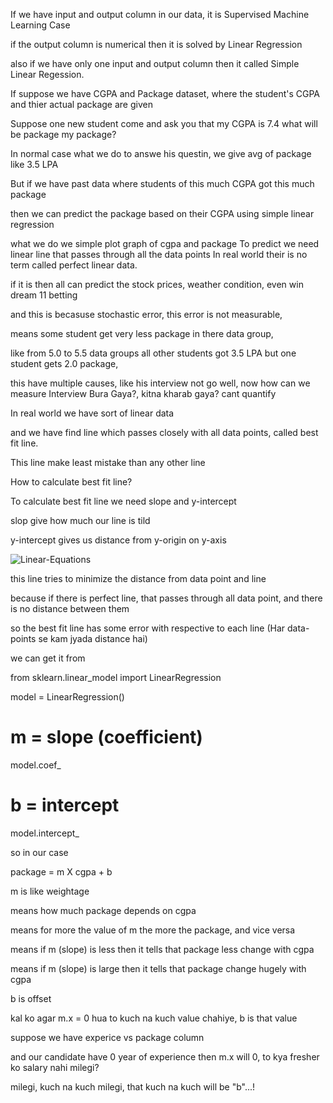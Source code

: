 If we have input and output column in our data, it is Supervised Machine Learning Case

if the output column is numerical then it is solved by Linear Regression

also if we have only one input and output column then it called Simple Linear Regession.

If suppose we have CGPA and Package dataset, where the student's CGPA and thier actual package are given

Suppose one new student come and ask you that my CGPA is 7.4 what will be package my package?

In normal case what we do to answe his questin, we give avg of package like 3.5 LPA

But if we have past data where students of this much CGPA got this much package

then we can predict the package based on their CGPA using simple linear regression

what we do we simple plot graph of cgpa and package
To predict we need linear line that passes through all the data points
In real world their is no term called perfect linear data.

if it is then all can predict the stock prices, weather condition, even win dream 11 betting

and this is becasuse stochastic error, this error is not measurable, 

means some student get very less package in there data group, 

like from 5.0 to 5.5 data groups all other students got 3.5 LPA but one student gets 2.0 package,

this have multiple causes, like his interview not go well, now how can we measure Interview Bura Gaya?, kitna kharab gaya? cant quantify

In real world we have sort of linear data 

and we have find line which passes closely with all data points, called best fit line.

This line make least mistake than any other line

How to calculate best fit line?

To calculate best fit line we need slope and y-intercept

slop give how much our line is tild

y-intercept gives us distance from y-origin on y-axis

![Linear-Equations](https://github.com/user-attachments/assets/15d19e68-04ef-425f-8484-5c37f2cd6a2a)


this line tries to minimize the distance from data point and line

because if there is perfect line, that passes through all data point, and there is no distance between them

so the best fit line has some error with respective to each line (Har data-points se kam jyada distance hai)

we can get it from 

from sklearn.linear_model import LinearRegression

model = LinearRegression()

# m = slope (coefficient)
model.coef_

# b = intercept
model.intercept_

so in our case 

package = m X cgpa + b

m is like weightage

means how much package depends on cgpa

means for more the value of m the more the package, and vice versa

means if m (slope) is less then it tells that package less change with cgpa

means if m (slope) is large then it tells that package change hugely with cgpa


b is offset

kal ko agar m.x = 0 hua to kuch na kuch value chahiye, b is that value

suppose we have experice vs package column 

and our candidate have 0 year of experience then m.x will 0, to kya fresher ko salary nahi milegi?

milegi, kuch na kuch milegi, that kuch na kuch will be "b"...!

